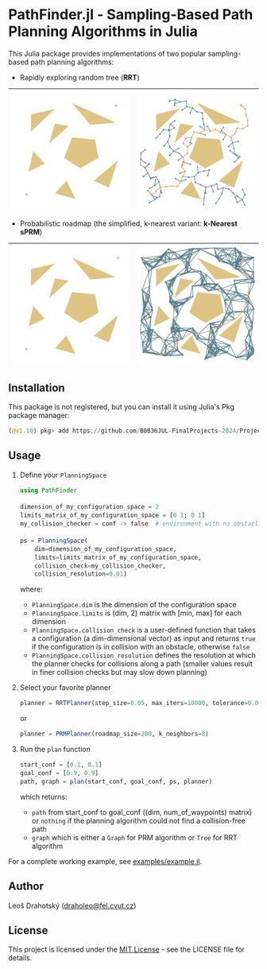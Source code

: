 # PathFinder.jl - Sampling-Based Path Planning Algorithms in Julia

This Julia package provides implementations of two popular sampling-based path planning algorithms:

- Rapidly exploring random tree (**RRT**)

|![RRT](examples/results/rrt_hard.gif) |![RRT](examples/results/rrt_hard.svg) |
|--------------------------------------|--------------------------------------|

- Probabilistic roadmap (the simplified, k-nearest variant: **k-Nearest sPRM**)

|![PRM](examples/results/prm_hard.gif) |![PRM](examples/results/prm_hard.svg) |
|--------------------------------------|--------------------------------------|

## Installation

This package is not registered, but you can install it using Julia's Pkg package manager:

```julia
(@v1.10) pkg> add https://github.com/B0B36JUL-FinalProjects-2024/Project_draholeo
```

## Usage

1. Define your `PlanningSpace`

    ```julia
    using PathFinder

    dimension_of_my_configuration_space = 2
    limits_matrix_of_my_configuration_space = [0 1; 0 1]
    my_collision_checker = conf -> false  # environment with no obstacles

    ps = PlanningSpace(
        dim=dimension_of_my_configuration_space,
        limits=limits_matrix_of_my_configuration_space,
        collision_check=my_collision_checker,
        collision_resolution=0.01)
    ```
    where:
    - `PlanningSpace.dim` is the dimension of the configuration space
    - `PlanningSpace.limits` is (dim, 2) matrix with [min, max] for each dimension
    - `PlanningSpace.collision_check` is a user-defined function that takes a configuration (a dim-dimensional vector) as input and returns `true` if the configuration is in collision with an obstacle, otherwise `false`
    - `PlanningSpace.collision_resolution` defines the resolution at which the planner checks for collisions along a path (smaller values result in finer collision checks but may slow down planning)

2. Select your favorite planner

    ```julia
    planner = RRTPlanner(step_size=0.05, max_iters=10000, tolerance=0.05)
    ```
    or
    ```julia
    planner = PRMPlanner(roadmap_size=200, k_neighbors=8)
    ```


3. Run the `plan` function
    
    ```julia
    start_conf = [0.1, 0.1]
    goal_conf = [0.9, 0.9]
    path, graph = plan(start_conf, goal_conf, ps, planner)
    ```
    which returns:
    - `path` from start_conf to goal_conf ((dim, num_of_waypoints) matrix) or `nothing` if the planning algorithm could not find a collision-free path
    - `graph` which is either a `Graph` for PRM algorithm or `Tree` for RRT algorithm

For a complete working example, see [examples/example.jl](examples/example.jl).

## Author

Leoš Drahotský (draholeo@fel.cvut.cz)

## License

This project is licensed under the [MIT License](LICENSE) - see the LICENSE file for details.

